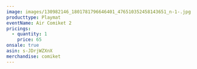 ```yaml
---
image: images/130982146_1801781796646401_476510352458143651_n-1-.jpg
producttype: Playmat
eventName: Air Comiket 2
pricings:
  - quantity: 1
    price: 65
onsale: true
asin: s-JDrjWZXnX
merchandise: comiket
---
```

